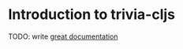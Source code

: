 # Introduction to trivia-cljs

TODO: write [great documentation](http://jacobian.org/writing/what-to-write/)

